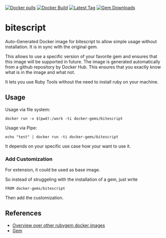 [![Docker pulls](https://img.shields.io/docker/pulls/rubygem/bitescript.svg)](https://hub.docker.com/r/rubygem/bitescript/)
[![Docker Build](https://img.shields.io/docker/automated/rubygem/bitescript.svg)](https://hub.docker.com/r/rubygem/bitescript/)
[![Latest Tag](https://img.shields.io/github/tag/docker-rubygem/bitescript.svg)](https://hub.docker.com/r/rubygem/bitescript/)
[![Gem Downloads](https://img.shields.io/gem/dt/bitescript.svg)](https://rubygems.org/gems/bitescript/)
# bitescript

Auto-Generated Docker image for bitescript to allow simple usage without installation.
It is in sync with the original gem.

This allows to use a specific version of your favorite gem and ensures that this image will be supported in future.
The image is generated automatically from a github repository by Docker Hub.
This ensures that you exactly know what is in the image and what not.

It lets you use Ruby Tools without the need to install ruby on your machine.

## Usage

Usage via file system:

`docker run -v $(pwd):/work -ti docker-gems/bitescript`

Usage via Pipe:

`echo "test" | docker run -ti docker-gems/bitescript`

It depends on your specific use case how your want to use it.

### Add Customization

For extension, it could be used as base image.

So instead of struggeling with the installation of a gem, just write

`FROM docker-gems/bitescript`

Then add the customization.

## References

 - [Overview over other rubygem docker images](https://github.com/thinkbot/docker-rubygem)
 - [Gem](https://rubygems.org/gems/bitescript/)

